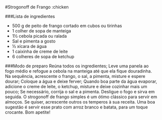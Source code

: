 #Strogonoff de Frango :chicken

###Lista de ingredientes
 - 500 g de peito de frango cortado em cubos ou tirinhas
 - 1 colher de sopa de manteiga
 - 1½ cebola picada ou ralada
 - Sal e pimenta a gosto
 - ½ xícara de água
 - 1 caixinha de creme de leite
 - 6 colheres de sopa de ketchup

###Modo de preparo
Reúna todos os ingredientes;
Leve uma panela ao fogo médio e refogue a cebola na manteiga até que ela fique douradinha. Na sequência, acrescente o frango, o sal, a pimenta, misture e espere dourar;
Coloque a água e deixe ferver;
Quando boa parte da água evaporar, adicione o creme de leite, o ketchup, misture e deixe cozinhar mais um pouco;
Se necessário, corrija o sal e a pimenta. Desligue o fogo e sirva em seguida.
O strogonoff de frango simples é um ótimo clássico para servir em almoços. Se quiser, acrescente outros os temperos à sua receita. Uma boa sugestão é servir esse prato com arroz branco e batata, para um toque crocante. Bom apetite!

